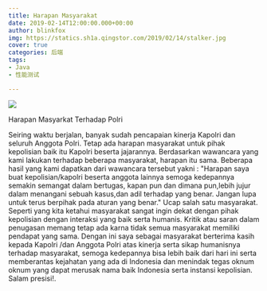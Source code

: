 ```yaml
---
title: Harapan Masyarakat
date: 2019-02-14T12:00:00.000+00:00
author: blinkfox
img: https://statics.sh1a.qingstor.com/2019/02/14/stalker.jpg
cover: true
categories: 后端
tags:
- Java
- 性能测试

---
```


![](https://res.cloudinary.com/bimagv/image/upload/v1622964502/Polri%20Presisi/sisi-humanis-polisi-2-polwan-solo-bagi-bunga-hari-kartini_h9sydg.jpg)

Harapan Masyarkat Terhadap Polri

Seiring waktu berjalan, banyak sudah pencapaian kinerja Kapolri dan seluruh Anggota Polri. Tetap ada harapan masyarakat untuk pihak kepolisian baik itu Kapolri beserta jajarannya. Berdasarkan wawancara yang kami lakukan terhadap beberapa masyarakat, harapan itu sama. Beberapa hasil yang kami dapatkan dari wawancara tersebut yakni :
"Harapan saya buat kepolisian/kapolri beserta anggota lainnya semoga kedepannya semakin semangat dalam bertugas, kapan pun dan dimana pun,lebih jujur dalam menangani sebuah kasus,dan adil terhadap yang benar. Jangan lupa untuk terus berpihak pada aturan yang benar." Ucap salah satu masyarakat.
Seperti yang kita ketahui masyarakat sangat ingin dekat dengan pihak kepolisian dengan interaksi yang baik serta humanis. Kritik atau saran dalam penugasan memang tetap ada karna tidak semua masyarakat memiliki pendapat yang sama. Dengan ini saya sebagai masyarakat berterima kasih kepada Kapolri /dan Anggota Polri atas kinerja serta sikap humanisnya terhadap masyarakat, semoga kedepannya bisa lebih baik dari hari ini serta memberantas kejahatan yang ada di Indonesia dan menindak tegas oknum oknum yang dapat merusak nama baik Indonesia serta instansi kepolisian.
Salam presisi!.